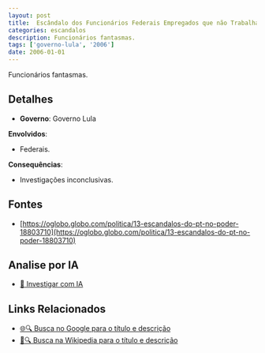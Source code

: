 ```yaml
---
layout: post
title:  Escândalo dos Funcionários Federais Empregados que não Trabalhavam
categories: escandalos
description: Funcionários fantasmas.
tags: ['governo-lula', '2006']
date: 2006-01-01
---
```


Funcionários fantasmas.

## Detalhes
- **Governo**: Governo Lula

**Envolvidos**:
- Federais.


**Consequências**:
- Investigações inconclusivas.


## Fontes
- [https://oglobo.globo.com/politica/13-escandalos-do-pt-no-poder-18803710](https://oglobo.globo.com/politica/13-escandalos-do-pt-no-poder-18803710)


## Analise por IA
- [🤖 Investigar com IA](https://www.perplexity.ai/search?q=Esc%C3%A2ndalo%20dos%20Funcion%C3%A1rios%20Federais%20Empregados%20que%20n%C3%A3o%20Trabalhavam%20Funcion%C3%A1rios%20fantasmas.%20Governo%20Lula)

## Links Relacionados
- [🌐🔍 Busca no Google para o título e descrição](https://www.google.com/search?q=Esc%C3%A2ndalo%20dos%20Funcion%C3%A1rios%20Federais%20Empregados%20que%20n%C3%A3o%20Trabalhavam%20Funcion%C3%A1rios%20fantasmas.%20Governo%20Lula)
- [📖🔍 Busca na Wikipedia para o título e descrição](https://pt.wikipedia.org/w/index.php?search=Esc%C3%A2ndalo%20dos%20Funcion%C3%A1rios%20Federais%20Empregados%20que%20n%C3%A3o%20Trabalhavam%20Funcion%C3%A1rios%20fantasmas.%20Governo%20Lula)

